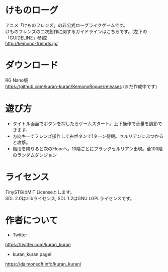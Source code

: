 # けものローグ

アニメ「けものフレンズ」の非公式ローグライクゲームです。  
けものフレンズの二次創作に関するガイドラインはこちらです。(左下の「GUIDELINE」参照)  
http://kemono-friends.jp/  

# ダウンロード
RG Nano版  
https://github.com/kuran-kuran/KemonoRogue/releases (まだ作成中です)  

# 遊び方
- タイトル画面でボタンを押したらゲームスタート。上下操作で音量を調節できます。  
- 方向キーでフレンズ操作して右ボタンで1ターン待機。セルリアンにぶつかると攻撃。
- 階段を降りると次のFloorへ。10階ごとにブラックセルリアン出現。全100階のランダムダンジョン

# ライセンス

TinySTGはMIT Licenseとします。  
SDL 2.0はzlibライセンス, SDL 1.2はGNU LGPLライセンスです。  

# 作者について

- Twitter

https://twitter.com/kuran_kuran  

- kuran_kuran page!

https://daimonsoft.info/kuran_kuran/  
